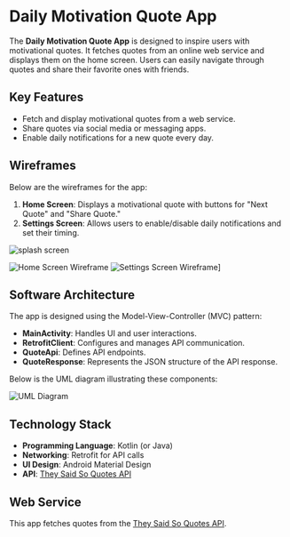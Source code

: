# Daily Motivation Quote App

The **Daily Motivation Quote App** is designed to inspire users with motivational quotes. It fetches quotes from an online web service and displays them on the home screen. Users can easily navigate through quotes and share their favorite ones with friends.

## Key Features
- Fetch and display motivational quotes from a web service.
- Share quotes via social media or messaging apps.
- Enable daily notifications for a new quote every day.

## Wireframes
Below are the wireframes for the app:

1. **Home Screen**: Displays a motivational quote with buttons for "Next Quote" and "Share Quote."
2. **Settings Screen**: Allows users to enable/disable daily notifications and set their timing.

![splash screen](splashscreen.png)

![Home Screen Wireframe](path/to/home_screen_wireframe.png)
![Settings Screen Wireframe](path/to/settings_wireframe.png)]

## Software Architecture
The app is designed using the Model-View-Controller (MVC) pattern:

- **MainActivity**: Handles UI and user interactions.
- **RetrofitClient**: Configures and manages API communication.
- **QuoteApi**: Defines API endpoints.
- **QuoteResponse**: Represents the JSON structure of the API response.

Below is the UML diagram illustrating these components:

![UML Diagram](path/to/uml_diagram.png)

## Technology Stack
- **Programming Language**: Kotlin (or Java)
- **Networking**: Retrofit for API calls
- **UI Design**: Android Material Design
- **API**: [They Said So Quotes API](https://theysaidso.com/)

## Web Service
This app fetches quotes from the [They Said So Quotes API](https://theysaidso.com/).
